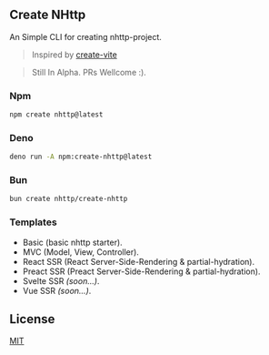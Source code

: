 ## Create NHttp

An Simple CLI for creating nhttp-project.

> Inspired by [create-vite](https://vitejs.dev/)

> Still In Alpha. PRs Wellcome :).

### Npm

```bash
npm create nhttp@latest
```

### Deno

```bash
deno run -A npm:create-nhttp@latest
```

### Bun

```bash
bun create nhttp/create-nhttp
```

### Templates

- Basic (basic nhttp starter).
- MVC (Model, View, Controller).
- React SSR (React Server-Side-Rendering & partial-hydration).
- Preact SSR (Preact Server-Side-Rendering & partial-hydration).
- Svelte SSR <i>(soon...)</i>.
- Vue SSR <i>(soon...)</i>.

## License

[MIT](LICENSE)
